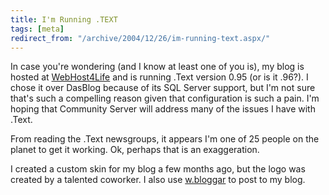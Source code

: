 ```yaml
---
title: I'm Running .TEXT
tags: [meta]
redirect_from: "/archive/2004/12/26/im-running-text.aspx/"
---
```


In case you're wondering (and I know at least one of you is), my blog is
hosted at [WebHost4Life](http://www.webHost4Life.com) and is running
.Text version 0.95 (or is it .96?). I chose it over DasBlog because of
its SQL Server support, but I'm not sure that's such a compelling reason
given that configuration is such a pain. I'm hoping that Community
Server will address many of the issues I have with .Text.

From reading the .Text newsgroups, it appears I'm one of 25 people on
the planet to get it working. Ok, perhaps that is an exaggeration.

I created a custom skin for my blog a few months ago, but the logo was
created by a talented coworker. I also use
[w.bloggar](http://wbloggar.com/) to post to my blog.

